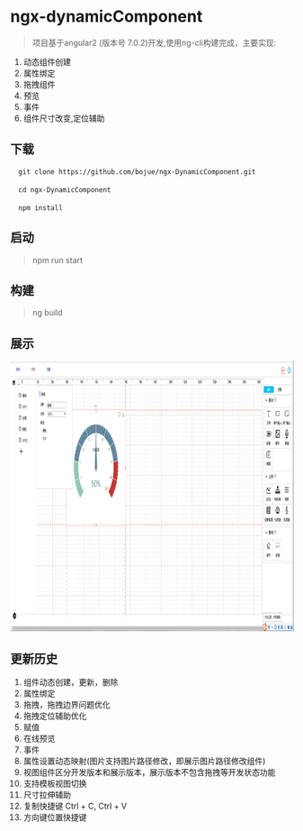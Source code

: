 # ngx-dynamicComponent

> 项目基于angular2 (版本号 7.0.2)开发,使用ng-cli构建完成，主要实现:

1. 动态组件创建
2. 属性绑定
3. 拖拽组件
4. 预览
5. 事件
6. 组件尺寸改变,定位辅助


## 下载

```
  git clone https://github.com/bojue/ngx-DynamicComponent.git

  cd ngx-DynamicComponent

  npm install
```

## 启动

>  npm run start

## 构建

> ng build

## 展示
<img src="./src/assets/imgs/index.png" width="1000px" height="480px">

## 更新历史

1. 组件动态创建，更新，删除
2. 属性绑定
3. 拖拽，拖拽边界问题优化
4. 拖拽定位辅助优化
5. 赋值
6. 在线预览
7. 事件
8. 属性设置动态映射(图片支持图片路径修改，即展示图片路径修改组件)
9. 视图组件区分开发版本和展示版本，展示版本不包含拖拽等开发状态功能 
10. 支持模板视图切换 
11. 尺寸拉伸辅助 
12. 复制快捷键 Ctrl + C, Ctrl + V
13. 方向键位置快捷键

